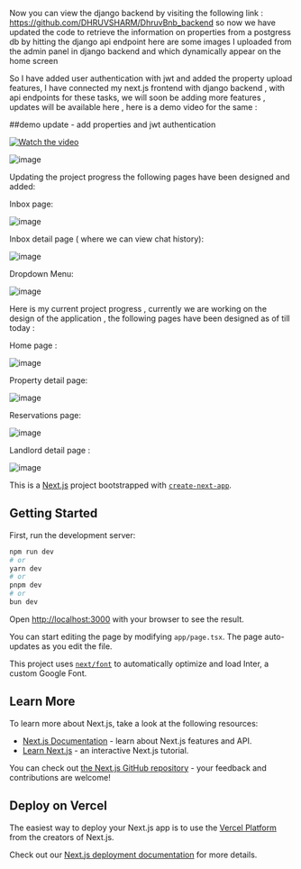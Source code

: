 Now you can view the django backend by visiting the following link : https://github.com/DHRUVSHARM/DhruvBnb_backend
so now we have updated the code to retrieve the information on properties from a postgress db by hitting the django api endpoint here are some images I uploaded from the admin panel in django backend and which dynamically appear on the home screen


So I have added user authentication with jwt and added the property upload features, I have connected my next.js frontend with django backend , with api endpoints for these tasks,  we will soon be adding more features , updates will be available here ,  here is a demo video for the same : 


##demo update - add properties and jwt authentication 

[![Watch the video](https://cdn.loom.com/sessions/thumbnails/a53f00091bc64677abf32a21949da6cc-6123fc5885c113d4-full-play.gif)](https://www.loom.com/share/a53f00091bc64677abf32a21949da6cc)



![image](https://github.com/user-attachments/assets/0368c8e1-e47f-4c6e-89fb-44b6d94dcb1a)


Updating the project progress the following pages have been designed and added:  

Inbox page:

![image](https://github.com/DHRUVSHARM/DhruvBnb/assets/88125615/55478413-1630-4c57-bcc7-de60335c36e0)

Inbox detail page ( where we can view chat history):

![image](https://github.com/DHRUVSHARM/DhruvBnb/assets/88125615/6de67c36-9f42-48ab-9e90-7726fe9dc352)

Dropdown Menu:

![image](https://github.com/DHRUVSHARM/DhruvBnb/assets/88125615/f2c51ff6-c2e4-467c-a710-76400a8b4450)

Here is my current project progress , currently we are working on the design of the application , the following pages have been designed as of till today : 

Home page : 

![image](https://github.com/DHRUVSHARM/DhruvBnb/assets/88125615/cf894994-6e65-4276-9432-bebbf589ec75)

Property detail page:

![image](https://github.com/DHRUVSHARM/DhruvBnb/assets/88125615/9dbde6d8-373a-463a-839e-0bf4fe0cfd30)

Reservations page:

![image](https://github.com/DHRUVSHARM/DhruvBnb/assets/88125615/3b3f4a22-d952-4fc7-89b8-eb8bb9dd68e1)

Landlord detail page : 

![image](https://github.com/DHRUVSHARM/DhruvBnb/assets/88125615/c983ee5b-524a-400e-a0ba-30acd39bfc8e)


This is a [Next.js](https://nextjs.org/) project bootstrapped with [`create-next-app`](https://github.com/vercel/next.js/tree/canary/packages/create-next-app).

## Getting Started

First, run the development server:

```bash
npm run dev
# or
yarn dev
# or
pnpm dev
# or
bun dev
```

Open [http://localhost:3000](http://localhost:3000) with your browser to see the result.

You can start editing the page by modifying `app/page.tsx`. The page auto-updates as you edit the file.

This project uses [`next/font`](https://nextjs.org/docs/basic-features/font-optimization) to automatically optimize and load Inter, a custom Google Font.

## Learn More

To learn more about Next.js, take a look at the following resources:

- [Next.js Documentation](https://nextjs.org/docs) - learn about Next.js features and API.
- [Learn Next.js](https://nextjs.org/learn) - an interactive Next.js tutorial.

You can check out [the Next.js GitHub repository](https://github.com/vercel/next.js/) - your feedback and contributions are welcome!

## Deploy on Vercel

The easiest way to deploy your Next.js app is to use the [Vercel Platform](https://vercel.com/new?utm_medium=default-template&filter=next.js&utm_source=create-next-app&utm_campaign=create-next-app-readme) from the creators of Next.js.

Check out our [Next.js deployment documentation](https://nextjs.org/docs/deployment) for more details.
